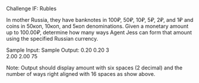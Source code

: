 Challenge IF: Rubles

In mother Russia, they have banknotes in 100₽, 50₽, 10₽, 5₽, 2₽, and 1₽ and coins in 50коп, 10коп, and 5коп denominations.  Given a monetary amount up to 100.00₽, determine how many ways Agent Jess can form that amount using the specified Russian currency.

Sample Input:            Sample Output:
0.20                          0.20                3          
2.00                          2.00               75    

Note: Output should display amount with six spaces (2 decimal) and the number of ways right aligned with 16 spaces as show above.
